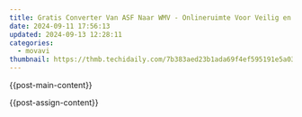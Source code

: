 ```yaml
---
title: Gratis Converter Van ASF Naar WMV - Onlineruimte Voor Veilig en Vrijetijdsbruik
date: 2024-09-11 17:56:13
updated: 2024-09-13 12:28:11
categories:
  - movavi
thumbnail: https://thmb.techidaily.com/7b383aed23b1ada69f4ef595191e5a033238c1b3df9ba6a1aa455dbcac03eedf.jpg
---
```


{{post-main-content}}

<ins class="adsbygoogle"
     style="display:block"
     data-ad-format="autorelaxed"
     data-ad-client="ca-pub-7571918770474297"
     data-ad-slot="1223367746"></ins>

{{post-assign-content}}

<ins class="adsbygoogle"
     style="display:block"
     data-ad-client="ca-pub-7571918770474297"
     data-ad-slot="8358498916"
     data-ad-format="auto"
     data-full-width-responsive="true"></ins>
